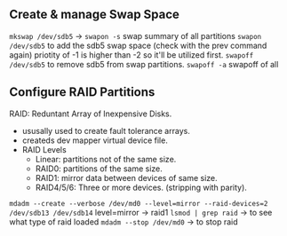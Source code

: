 ## Create & manage Swap Space
`mkswap /dev/sdb5` -> 
`swapon -s` swap summary of all partitions 
`swapon /dev/sdb5` to add the sdb5 swap space  (check with the prev command again)
priotity of -1 is higher than -2 so it'll be utilized first.
`swapoff /dev/sdb5` to remove sdb5 from swap partitions. 
`swapoff -a` swapoff of all

## Configure RAID Partitions
RAID: Reduntant Array of Inexpensive Disks.
- ususally used to create fault tolerance arrays.
- createds dev mapper virtual device file.
- RAID Levels
	- Linear: partitions not of the same size.
	- RAID0: partitions of the same size.
	- RAID1: mirror data between devices of same size.
	- RAID4/5/6: Three or more devices. (stripping with parity).

`mdadm --create --verbose /dev/md0 --level=mirror --raid-devices=2 /dev/sdb13 /dev/sdb14`
level=mirror -> raid1
`lsmod | grep raid`  -> to see what type of raid loaded
`mdadm --stop /dev/md0` -> to stop raid

